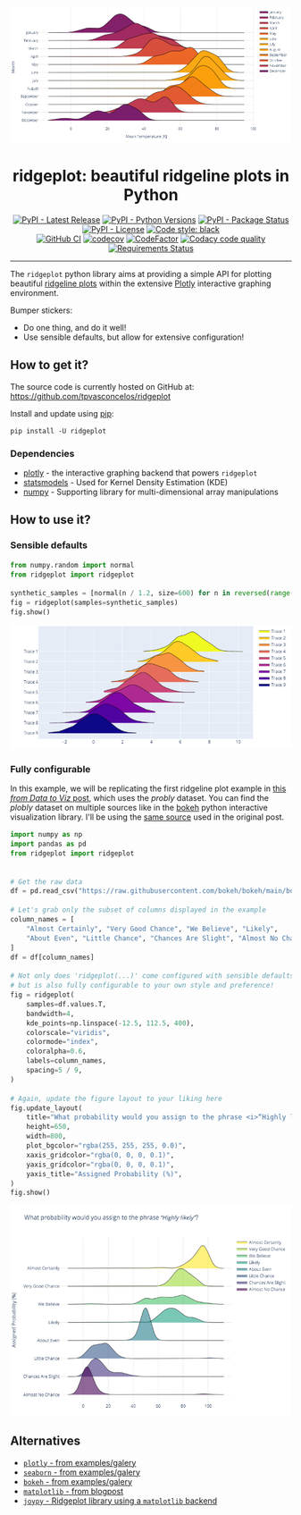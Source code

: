 <p align="center">
    <img src="assets/hero.png" alt="ridgeplot - beautiful ridgeline plots in Python">
</p>

<h1 id="ridgeplot" align="center">
    ridgeplot: beautiful ridgeline plots in Python
</h1>

<p align="center">
  <!-- TODO: https://bestpractices.coreinfrastructure.org/en -->
  <!-- TODO: https://www.gitpod.io/docs/getting-started -->
  <a href="https://pypi.org/project/ridgeplot/"><img src="https://img.shields.io/pypi/v/ridgeplot" alt="PyPI - Latest Release"></a>
  <a href="https://github.com/tpvasconcelos/ridgeplot/"><img src="https://img.shields.io/pypi/pyversions/ridgeplot" alt="PyPI - Python Versions"></a>
  <a href="https://pypi.org/project/ridgeplot/"><img src="https://img.shields.io/pypi/status/ridgeplot.svg" alt="PyPI - Package Status"></a>
  <a href="https://github.com/tpvasconcelos/ridgeplot/blob/master/LICENSE"><img src="https://img.shields.io/pypi/l/ridgeplot" alt="PyPI - License"></a>
  <a href="https://github.com/psf/black"><img src="https://img.shields.io/badge/code%20style-black-000000.svg" alt="Code style: black"></a>
  <br>
  <a href="https://github.com/tpvasconcelos/ridgeplot/actions/workflows/ci.yaml/"><img src="https://github.com/tpvasconcelos/ridgeplot/actions/workflows/ci.yaml/badge.svg" alt="GitHub CI"></a>
  <a href="https://codecov.io/gh/tpvasconcelos/ridgeplot"><img src="https://codecov.io/gh/tpvasconcelos/ridgeplot/branch/master/graph/badge.svg" alt="codecov"></a>
  <a href="https://www.codefactor.io/repository/github/tpvasconcelos/ridgeplot"><img src="https://www.codefactor.io/repository/github/tpvasconcelos/ridgeplot/badge" alt="CodeFactor"></a>
  <a href="https://www.codacy.com/gh/tpvasconcelos/ridgeplot/dashboard?utm_source=github.com&amp;utm_medium=referral&amp;utm_content=tpvasconcelos/ridgeplot&amp;utm_campaign=Badge_Grade"><img src="https://app.codacy.com/project/badge/Grade/24e94a244a504de8a345b70f41c34445" alt="Codacy code quality"></a>
  <a href="https://requires.io/github/tpvasconcelos/ridgeplot/requirements/?branch=master"><img src="https://requires.io/github/tpvasconcelos/ridgeplot/requirements.svg?branch=master" alt="Requirements Status" /></a>
</p>


<!-- <p align="center"><i>Beautiful ridgeline plots in python</i></p> -->

---

The `ridgeplot` python library aims at providing a simple API for plotting beautiful
[ridgeline plots](https://www.data-to-viz.com/graph/ridgeline.html) within the extensive
[Plotly](https://plotly.com/python/) interactive graphing environment.

Bumper stickers:

- Do one thing, and do it well!
- Use sensible defaults, but allow for extensive configuration!

## How to get it?

The source code is currently hosted on GitHub at: https://github.com/tpvasconcelos/ridgeplot

Install and update using [pip](https://pip.pypa.io/en/stable/quickstart/):

```shell
pip install -U ridgeplot
```

### Dependencies

- [plotly](https://plotly.com/) - the interactive graphing backend that powers `ridgeplot`
- [statsmodels](https://www.statsmodels.org/) - Used for Kernel Density Estimation (KDE)
- [numpy](https://numpy.org/) - Supporting library for multi-dimensional array manipulations

## How to use it?

### Sensible defaults

```python
from numpy.random import normal
from ridgeplot import ridgeplot

synthetic_samples = [normal(n / 1.2, size=600) for n in reversed(range(9))]
fig = ridgeplot(samples=synthetic_samples)
fig.show()
```

![ridgeline plot example using the ridgeplot Python library](assets/example_simple.png)

### Fully configurable

In this example, we will be replicating the first ridgeline plot example in
[this _from Data to Viz_ post](https://www.data-to-viz.com/graph/ridgeline.html), which uses the
_probly_ dataset. You can find the _plobly_ dataset on multiple sources like in the
[bokeh](https://raw.githubusercontent.com/bokeh/bokeh/main/bokeh/sampledata/_data/probly.csv)
python interactive visualization library. I'll be using the
[same source](https://raw.githubusercontent.com/zonination/perceptions/master/probly.csv) used in
the original post.

```python
import numpy as np
import pandas as pd
from ridgeplot import ridgeplot


# Get the raw data
df = pd.read_csv("https://raw.githubusercontent.com/bokeh/bokeh/main/bokeh/sampledata/_data/probly.csv")

# Let's grab only the subset of columns displayed in the example
column_names = [
    "Almost Certainly", "Very Good Chance", "We Believe", "Likely",
    "About Even", "Little Chance", "Chances Are Slight", "Almost No Chance",
]
df = df[column_names]

# Not only does 'ridgeplot(...)' come configured with sensible defaults
# but is also fully configurable to your own style and preference!
fig = ridgeplot(
    samples=df.values.T,
    bandwidth=4,
    kde_points=np.linspace(-12.5, 112.5, 400),
    colorscale="viridis",
    colormode="index",
    coloralpha=0.6,
    labels=column_names,
    spacing=5 / 9,
)

# Again, update the figure layout to your liking here
fig.update_layout(
    title="What probability would you assign to the phrase <i>“Highly likely”</i>?",
    height=650,
    width=800,
    plot_bgcolor="rgba(255, 255, 255, 0.0)",
    xaxis_gridcolor="rgba(0, 0, 0, 0.1)",
    yaxis_gridcolor="rgba(0, 0, 0, 0.1)",
    yaxis_title="Assigned Probability (%)",
)
fig.show()
```

![ridgeline plot of the probly dataset using the ridgeplot Python library](assets/example_probly.png)

## Alternatives

- [`plotly` - from examples/galery](https://plotly.com/python/violin/#ridgeline-plot)
- [`seaborn` - from examples/galery](https://seaborn.pydata.org/examples/kde_ridgeplot)
- [`bokeh` - from examples/galery](https://docs.bokeh.org/en/latest/docs/gallery/ridgeplot.html)
- [`matplotlib` - from blogpost](https://matplotlib.org/matplotblog/posts/create-ridgeplots-in-matplotlib/)
- [`joypy` - Ridgeplot library using a `matplotlib` backend](https://github.com/sbebo/joypy)
